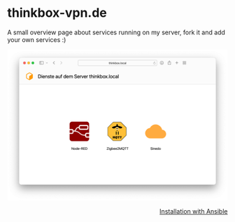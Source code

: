 # thinkbox-vpn.de
A small overview page about services running on my server, fork it and add your own services :)

<img src="docs/website.png" alt="overview page"/>

<p align="right">
    <a href="https://github.com/patbec/homeserver-startpage/wiki/Installation-with-Ansible">Installation with Ansible</a>
</p>